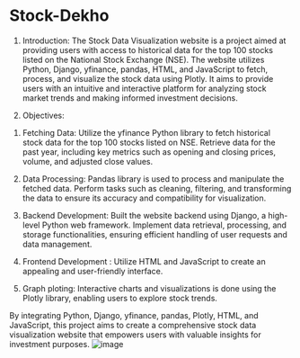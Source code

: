 # Stock-Dekho
1. Introduction:
The Stock Data Visualization website is a project aimed at providing users with access to
historical data for the top 100 stocks listed on the National Stock Exchange (NSE). The website utilizes Python, Django, yfinance, pandas, HTML, and JavaScript to fetch, process, and visualize the stock data using Plotly. It aims to provide users with an intuitive and interactive platform for analyzing stock market trends and making informed investment decisions.

2. Objectives:
1)	Fetching Data:
Utilize the yfinance Python library to fetch historical stock data for the top 100 stocks listed on NSE. Retrieve data for the past year, including key metrics such as opening and closing prices, volume, and adjusted close values.

2)	Data Processing: 
Pandas library is used to process and manipulate the fetched data. Perform tasks such as cleaning, filtering, and transforming the data to ensure its accuracy and compatibility for visualization.

3)	Backend Development: 
Built the website backend using Django, a high-level Python web framework. Implement data retrieval, processing, and storage functionalities, ensuring efficient handling of user requests and data management.

4)	Frontend Development :
Utilize HTML and JavaScript to create an appealing and user-friendly interface. 

5)	Graph ploting:
Interactive charts and visualizations is done using the Plotly library, enabling users to explore stock trends.

By integrating Python, Django, yfinance, pandas, Plotly, HTML, and JavaScript, this project aims to create a comprehensive stock data visualization website that empowers users with valuable insights for investment purposes.
![image](https://github.com/htrovert/Stock-Dekho/assets/65252003/89e84ba1-d92a-48e5-a80d-bb8bdaefedca)
